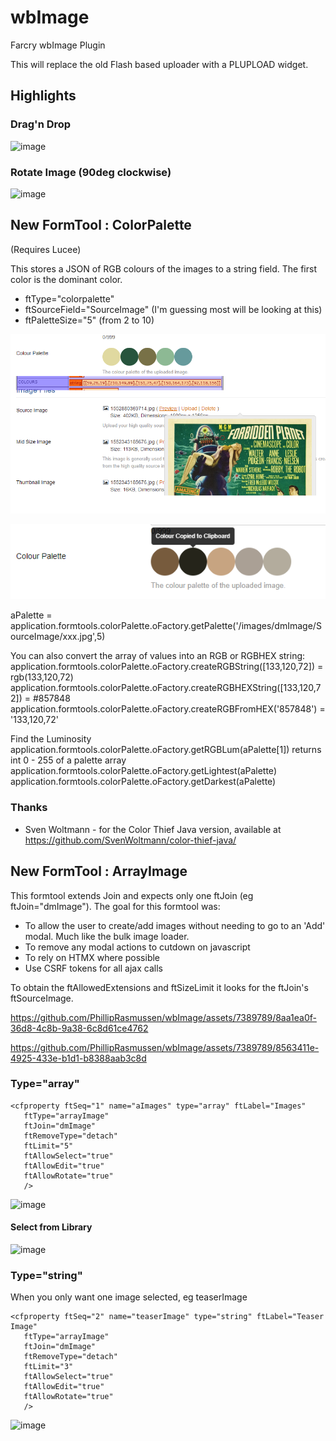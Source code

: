 # wbImage
Farcry wbImage Plugin

This will replace the old Flash based uploader with a PLUPLOAD widget.

## Highlights
### Drag'n Drop
  ![image](https://github.com/PhillipRasmussen/wbImage/assets/7389789/bd4c796b-29bf-4db4-9096-3510f1a1611f)
### Rotate Image (90deg clockwise)
![image](https://github.com/PhillipRasmussen/wbImage/assets/7389789/6cbff163-b98b-4c07-8a67-5b8d044cad8d)



## New FormTool : ColorPalette

(Requires Lucee)

This stores a JSON of RGB colours of the images to a string field. The first color is the dominant color.

* ftType="colorpalette" 
* ftSourceField="SourceImage" (I'm guessing most will be looking at this)
* ftPaletteSize="5" (from 2 to 10)

![Image](/www/images/color-palette.png)

![Image](/www/images/palette-copy.png)

aPalette = application.formtools.colorPalette.oFactory.getPalette('/images/dmImage/SourceImage/xxx.jpg',5)

You can also convert the array of values into an RGB or RGBHEX string:
application.formtools.colorPalette.oFactory.createRGBString([133,120,72]) = rgb(133,120,72)
application.formtools.colorPalette.oFactory.createRGBHEXString([133,120,72]) = #857848
application.formtools.colorPalette.oFactory.createRGBFromHEX('857848') = '133,120,72'

Find the Luminosity
application.formtools.colorPalette.oFactory.getRGBLum(aPalette[1]) returns int 0 - 255
of a palette array
application.formtools.colorPalette.oFactory.getLightest(aPalette) 
application.formtools.colorPalette.oFactory.getDarkest(aPalette)

### Thanks
* Sven Woltmann - for the Color Thief Java version, available at https://github.com/SvenWoltmann/color-thief-java/

## New FormTool : ArrayImage
This formtool extends Join and expects only one ftJoin (eg ftJoin="dmImage"). 
The goal for this formtool was: 
* To allow the user to create/add images without needing to go to an 'Add' modal. Much like the bulk image loader.
* To remove any modal actions to cutdown on javascript
* To rely on HTMX where possible
* Use CSRF tokens for all ajax calls

To obtain the ftAllowedExtensions and ftSizeLimit it looks for the ftJoin's ftSourceImage.

https://github.com/PhillipRasmussen/wbImage/assets/7389789/8aa1ea0f-36d8-4c8b-9a38-6c8d61ce4762



https://github.com/PhillipRasmussen/wbImage/assets/7389789/8563411e-4925-433e-b1d1-b8388aab3c8d


  
### Type="array"
```
<cfproperty ftSeq="1" name="aImages" type="array" ftLabel="Images" 
   ftType="arrayImage" 
   ftJoin="dmImage" 
   ftRemoveType="detach" 
   ftLimit="5" 
   ftAllowSelect="true" 
   ftAllowEdit="true" 
   ftAllowRotate="true"
   />
```
![image](https://github.com/PhillipRasmussen/wbImage/assets/7389789/06bf7f70-978e-48ab-8ba0-7691914062a5)
#### Select from Library
![image](https://github.com/PhillipRasmussen/wbImage/assets/7389789/9701eb7f-ef25-46a8-a8b0-eb68465120f8)



### Type="string"
When you only want one image selected, eg teaserImage
```
<cfproperty ftSeq="2" name="teaserImage" type="string" ftLabel="Teaser Image" 
   ftType="arrayImage"
   ftJoin="dmImage" 
   ftRemoveType="detach" 
   ftLimit="3" 
   ftAllowSelect="true" 
   ftAllowEdit="true" 
   ftAllowRotate="true"
   />
```
![image](https://github.com/PhillipRasmussen/wbImage/assets/7389789/157e38a9-a527-4063-8c25-0f25bf6058c9)
